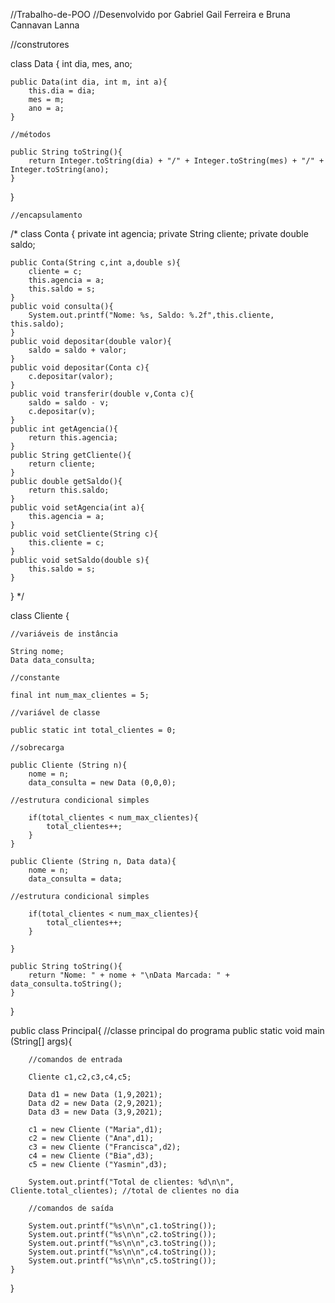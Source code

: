 //Trabalho-de-POO
//Desenvolvido por Gabriel Gail Ferreira e Bruna Cannavan Lanna

//construtores

class Data {
    int dia, mes, ano;
    
    public Data(int dia, int m, int a){
        this.dia = dia;
        mes = m;
        ano = a;
    }
    
    //métodos
    
    public String toString(){
        return Integer.toString(dia) + "/" + Integer.toString(mes) + "/" + Integer.toString(ano);
    }
    
}

    //encapsulamento

/*
    class Conta {
    private int agencia;
    private String cliente;
    private double saldo;

    public Conta(String c,int a,double s){
        cliente = c;
        this.agencia = a;
        this.saldo = s;
    }
    public void consulta(){
        System.out.printf("Nome: %s, Saldo: %.2f",this.cliente, this.saldo);
    }
    public void depositar(double valor){
        saldo = saldo + valor;
    }
    public void depositar(Conta c){
        c.depositar(valor);
    }
    public void transferir(double v,Conta c){
        saldo = saldo - v;
        c.depositar(v);
    }
    public int getAgencia(){
        return this.agencia;
    }
    public String getCliente(){
        return cliente;
    }
    public double getSaldo(){
        return this.saldo;
    }
    public void setAgencia(int a){
        this.agencia = a;
    }
    public void setCliente(String c){
        this.cliente = c;
    }
    public void setSaldo(double s){
        this.saldo = s;
    }
}
*/

class Cliente {
    
    //variáveis de instância
    
    String nome;
    Data data_consulta;
    
    //constante
    
    final int num_max_clientes = 5;
    
    //variável de classe
    
    public static int total_clientes = 0;
    
    //sobrecarga
    
    public Cliente (String n){
        nome = n;
        data_consulta = new Data (0,0,0);
        
    //estrutura condicional simples
    
        if(total_clientes < num_max_clientes){
            total_clientes++;    
        }
    }
    
    public Cliente (String n, Data data){
        nome = n;
        data_consulta = data;
        
    //estrutura condicional simples
        
        if(total_clientes < num_max_clientes){
            total_clientes++;    
        }
        
    }
    
    public String toString(){
        return "Nome: " + nome + "\nData Marcada: " + data_consulta.toString();
    }
    
}

public class Principal{ //classe principal do programa
    public static void main (String[] args){
        
        //comandos de entrada
        
        Cliente c1,c2,c3,c4,c5;
        
        Data d1 = new Data (1,9,2021);
        Data d2 = new Data (2,9,2021);
        Data d3 = new Data (3,9,2021);
        
        c1 = new Cliente ("Maria",d1);
        c2 = new Cliente ("Ana",d1);
        c3 = new Cliente ("Francisca",d2);
        c4 = new Cliente ("Bia",d3);
        c5 = new Cliente ("Yasmin",d3);
        
        System.out.printf("Total de clientes: %d\n\n", Cliente.total_clientes); //total de clientes no dia
        
        //comandos de saída
        
        System.out.printf("%s\n\n",c1.toString());
        System.out.printf("%s\n\n",c2.toString());
        System.out.printf("%s\n\n",c3.toString());
        System.out.printf("%s\n\n",c4.toString());
        System.out.printf("%s\n\n",c5.toString());
    }
}

